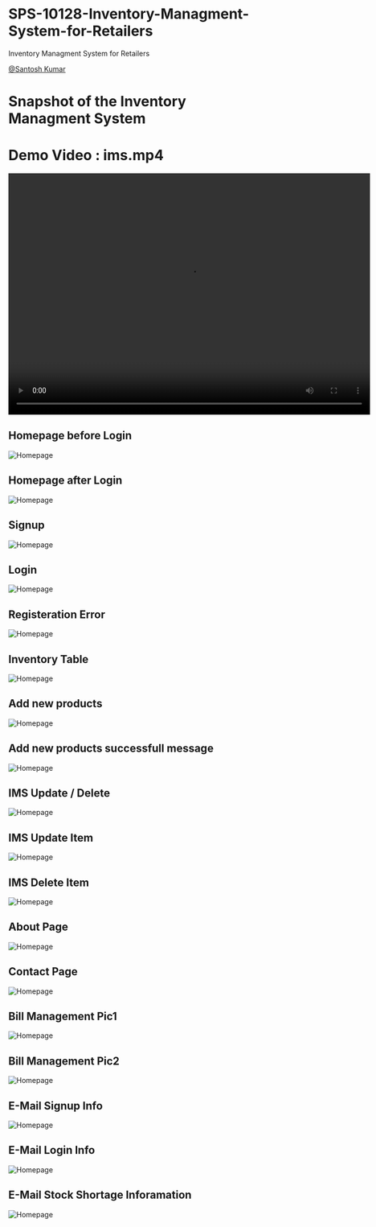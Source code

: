 # SPS-10128-Inventory-Managment-System-for-Retailers

Inventory Managment System for Retailers

[@Santosh Kumar](https://www.github.com/kumarsantosh22 "Click here to visit my profile.")

# Snapshot of the Inventory Managment System

# Demo Video : ims.mp4
<video src="./ims.mp4" controls="true" width="720" height="480"></video>

## Homepage before Login
![Homepage](./Project_Images/2d.png "IMS Homepage")

## Homepage after Login
![Homepage](./Project_Images/1.png "IMS Homepage")

## Signup
![Homepage](./Project_Images/2a.png "IMS Homepage")

## Login
![Homepage](./Project_Images/2c.png "IMS Homepage")

## Registeration Error
![Homepage](./Project_Images/2b.png "IMS Homepage")

## Inventory Table
![Homepage](./Project_Images/3a.png "IMS Homepage")

## Add new products
![Homepage](./Project_Images/3b.png "IMS Homepage")

## Add new products successfull message
![Homepage](./Project_Images/3c.png "IMS Homepage")

## IMS Update / Delete
![Homepage](./Project_Images/4a.png "IMS Homepage")

## IMS Update Item
![Homepage](./Project_Images/4b.png "IMS Homepage")

## IMS Delete Item
![Homepage](./Project_Images/4c.png "IMS Homepage")

## About Page
![Homepage](./Project_Images/5.png "IMS Homepage")

## Contact Page
![Homepage](./Project_Images/6.png "IMS Homepage")

## Bill Management Pic1
![Homepage](./Project_Images/7.png "IMS Homepage")

## Bill Management Pic2
![Homepage](./Project_Images/8.png "IMS Homepage")

## E-Mail Signup Info
![Homepage](./Project_Images/9c.png "IMS Homepage")
## E-Mail Login Info
![Homepage](./Project_Images/9a.png "IMS Homepage")

## E-Mail Stock Shortage Inforamation
![Homepage](./Project_Images/9b.png "IMS Homepage")


